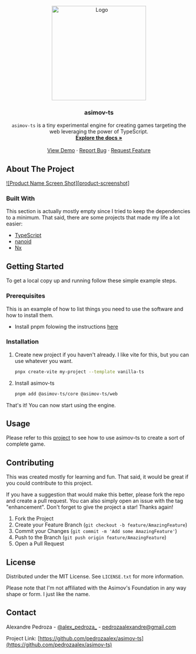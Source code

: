 <!-- PROJECT LOGO -->
<br />
<div align="center">
  <a href="https://github.com/pedrozaalex/asimov-ts">
    <img src="https://github.com/pedrozaalex/asimov-ts/blob/main/.github/asimov-ts.png?raw=true" alt="Logo" width="256" height="256">
  </a>

<h3 align="center">asimov-ts</h3>

  <p align="center">
    <code>asimov-ts</code> is a tiny experimental engine for creating games targeting the web leveraging the power of TypeScript.
    <br />
    <a href="https://github.com/pedrozaalex/asimov-ts"><strong>Explore the docs »</strong></a>
    <br />
    <br />
    <a href="https://github.com/pedrozaalex/tiny_snek">View Demo</a>
    ·
    <a href="https://github.com/pedrozaalex/asimov-ts/issues">Report Bug</a>
    ·
    <a href="https://github.com/pedrozaalex/asimov-ts/issues">Request Feature</a>
  </p>
</div>

<!-- ABOUT THE PROJECT -->

## About The Project

[![Product Name Screen Shot][product-screenshot]](https://example.com)

### Built With

This section is actually mostly empty since I tried to keep the dependencies to a minimum. That said, there are some projects that made my life a lot easier:

- [TypeScript](https://www.typescriptlang.org/)
- [nanoid](https://github.com/ai/nanoid)
- [Nx](https://nx.dev/)

<!-- GETTING STARTED -->

## Getting Started

To get a local copy up and running follow these simple example steps.

### Prerequisites

This is an example of how to list things you need to use the software and how to install them.

- Install pnpm folowing the instructions [here](https://pnpm.io/installation)

### Installation

1. Create new project if you haven't already. I like vite for this, but you can use whatever you want.

   ```sh
   pnpx create-vite my-project --template vanilla-ts
   ```

1. Install asimov-ts

   ```sh
   pnpm add @asimov-ts/core @asimov-ts/web
   ```

That's it! You can now start using the engine.

<!-- USAGE EXAMPLES -->

## Usage

Please refer to this [project](https://github.com/pedrozaalex/tiny_snek) to see how to use asimov-ts to create a sort of complete game.

<!-- ROADMAP -->

<!-- CONTRIBUTING -->

## Contributing

This was created mostly for learning and fun. That said, it would be great if you could contribute to this project.

If you have a suggestion that would make this better, please fork the repo and create a pull request. You can also simply open an issue with the tag "enhancement".
Don't forget to give the project a star! Thanks again!

1. Fork the Project
2. Create your Feature Branch (`git checkout -b feature/AmazingFeature`)
3. Commit your Changes (`git commit -m 'Add some AmazingFeature'`)
4. Push to the Branch (`git push origin feature/AmazingFeature`)
5. Open a Pull Request

<!-- LICENSE -->

## License

Distributed under the MIT License. See `LICENSE.txt` for more information.

Please note that I'm not affiliated with the Asimov's Foundation in any way shape or form. I just like the name.

<!-- CONTACT -->

## Contact

Alexandre Pedroza - [@alex_pedroza\_](https://twitter.com/alex_pedroza_) - pedrozaalexandre@gmail.com

Project Link: [https://github.com/pedrozaalex/asimov-ts](https://github.com/pedrozaalex/asimov-ts)
